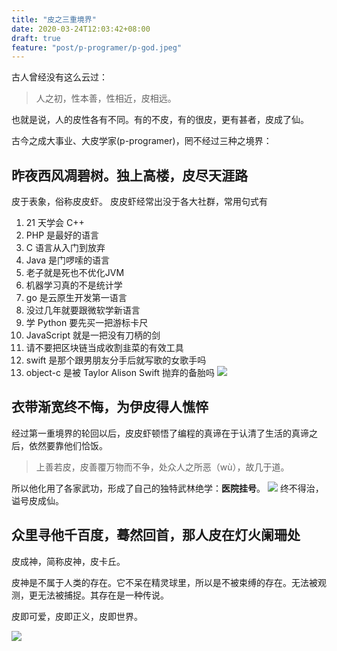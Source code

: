 ```yaml
---
title: "皮之三重境界"
date: 2020-03-24T12:03:42+08:00
draft: true
feature: "post/p-programer/p-god.jpeg"
---
```


古人曾经没有这么云过：
> 人之初，性本善，性相近，皮相远。

也就是说，人的皮性各有不同。有的不皮，有的很皮，更有甚者，皮成了仙。
 
古今之成大事业、大皮学家(p-programer)，罔不经过三种之境界：
 
## 昨夜西风凋碧树。独上高楼，皮尽天涯路

皮于表象，俗称皮皮虾。
皮皮虾经常出没于各大社群，常用句式有
1. 21 天学会 C++
1. PHP 是最好的语言
2. C 语言从入门到放弃
2. Java 是门啰嗦的语言
3. 老子就是死也不优化JVM 
3. 机器学习真的不是统计学
4. go 是云原生开发第一语言
2. 没过几年就要跟微软学新语言
3. 学 Python 要先买一把游标卡尺
4. JavaScript 就是一把没有刀柄的剑
6. 请不要把区块链当成收割韭菜的有效工具
7. swift 是那个跟男朋友分手后就写歌的女歌手吗
8. object-c 是被 Taylor Alison Swift 抛弃的备胎吗
![](/image/post/p-programer/p-army.jpg)

## 衣带渐宽终不悔，为伊皮得人憔悴

经过第一重境界的轮回以后，皮皮虾顿悟了编程的真谛在于认清了生活的真谛之后，依然要靠他们恰饭。

> 上善若皮，皮善覆万物而不争，处众人之所恶（wù），故几于道。

所以他化用了各家武功，形成了自己的独特武林绝学：**医院挂号**。
![](/image/post/p-programer/p-immortal.jpg)
终不得治，谥号皮成仙。

## 众里寻他千百度，蓦然回首，那人皮在灯火阑珊处

皮成神，简称皮神，皮卡丘。

皮神是不属于人类的存在。它不呆在精灵球里，所以是不被束缚的存在。无法被观测，更无法被捕捉。其存在是一种传说。

皮即可爱，皮即正义，皮即世界。

![](/image/post/p-programer/p-detective.gif)
